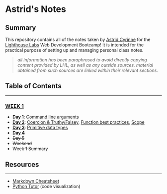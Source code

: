 # Astrid's Notes

## Summary

This repository contains all of the notes taken by [Astrid Cyrinne](https://github.com/astridcha1x) for the [Lighthouse Labs](https://www.lighthouselabs.ca/) Web Development Bootcamp! It is intended for the practical purpose of setting up and managing personal class notes.
> *all information has been paraphrased to avoid directly copying content provided by LHL, as well as any outside sources. material obtained from such sources are linked within their relevant sections.*

## Table of Contents
---
### [**WEEK 1**](/Week_1)
  * [**Day 1**](/Week_1/Day_1): [Command line arguments](/Week_1/Day_1/command_line_args.md)
  * [**Day 2**](/Week_1/Day_2): [Coercion & Truthy/Falsey](/Week_1/Day_2/coercion_truthy_falsey.md), [Function best practices](/Week_1/Day_2/function_best_practices.md), [Scope](/Week_1/Day_2/javascript_scope.md)
  * [**Day 3**](/Week_1/Day_3): [Primitive data types](/Week_1/Day_3/primitive_data_types.md)
  * [**Day 4**](/Week_1/Day_4/)
  * ~~Day 5~~
  * ~~Weekend~~
* ~~Week 1 Summary~~

## Resources
---
* [Markdown Cheatsheet](https://github.com/adam-p/markdown-here/wiki/Markdown-Cheatsheet)
* [Python Tutor](http://pythontutor.com/) (code visualization)